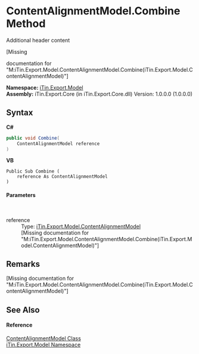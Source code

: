# ContentAlignmentModel.Combine Method 
Additional header content 

\[Missing <summary> documentation for "M:iTin.Export.Model.ContentAlignmentModel.Combine(iTin.Export.Model.ContentAlignmentModel)"\]

**Namespace:**&nbsp;<a href="ef57ffcc-e95e-b212-5a46-9aa6f5a3511f">iTin.Export.Model</a><br />**Assembly:**&nbsp;iTin.Export.Core (in iTin.Export.Core.dll) Version: 1.0.0.0 (1.0.0.0)

## Syntax

**C#**<br />
``` C#
public void Combine(
	ContentAlignmentModel reference
)
```

**VB**<br />
``` VB
Public Sub Combine ( 
	reference As ContentAlignmentModel
)
```


#### Parameters
&nbsp;<dl><dt>reference</dt><dd>Type: <a href="4fa0d6ba-6ed0-1abd-854c-c1a933029d43">iTin.Export.Model.ContentAlignmentModel</a><br />\[Missing <param name="reference"/> documentation for "M:iTin.Export.Model.ContentAlignmentModel.Combine(iTin.Export.Model.ContentAlignmentModel)"\]</dd></dl>

## Remarks
\[Missing <remarks> documentation for "M:iTin.Export.Model.ContentAlignmentModel.Combine(iTin.Export.Model.ContentAlignmentModel)"\]

## See Also


#### Reference
<a href="4fa0d6ba-6ed0-1abd-854c-c1a933029d43">ContentAlignmentModel Class</a><br /><a href="ef57ffcc-e95e-b212-5a46-9aa6f5a3511f">iTin.Export.Model Namespace</a><br />